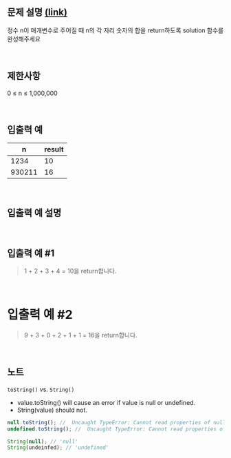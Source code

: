 ## 문제 설명 [(link)](https://school.programmers.co.kr/learn/courses/30/lessons/120906?language=javascript)

정수 n이 매개변수로 주어질 때 n의 각 자리 숫자의 합을 return하도록 solution 함수를 완성해주세요

<br>

## 제한사항

0 ≤ n ≤ 1,000,000

<br>

## 입출력 예

| n      | result |
| ------ | ------ |
| 1234   | 10     |
| 930211 | 16     |

<br>

## 입출력 예 설명

<br>

## 입출력 예 #1

> 1 + 2 + 3 + 4 = 10을 return합니다.

<br>

# 입출력 예 #2

> 9 + 3 + 0 + 2 + 1 + 1 = 16을 return합니다.

<br>

## 노트

`toString()` vs. `String()`

- value.toString() will cause an error if value is null or undefined.
- String(value) should not.

```js
null.toString(); //  Uncaught TypeError: Cannot read properties of null (reading 'toString')
undefined.toString(); //  Uncaught TypeError: Cannot read properties of null (reading 'toString')
```

```js
String(null); // 'null'
String(undeinfed); // 'undefined'
```
